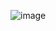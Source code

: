 
![image](https://github.com/DesarrolladorWeb-dev/NEXTJS_PRISMA/assets/130877967/171a69ed-c347-4c96-8d68-e5b33bfc2d6f)
